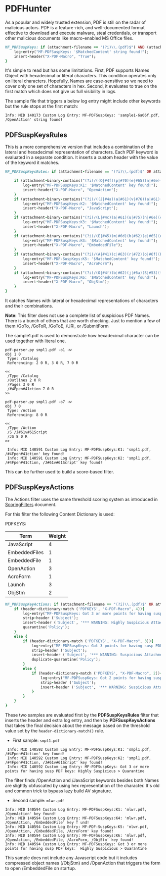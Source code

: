 # PDFHunter 

As a popular and widely trusted extension, PDF is still on the radar of malicious actors. PDF is a feature-rich, and well-documented format effective to download and execute malware, steal credentials, or transport other malicious documents like macro-enabled MS Office files.


```ruby
MF_PDFSuspKeys: if (attachment-filename == "(?i)\\.(pdf)$") AND (attachment-binary-contains("(?i)/(OpenAction|Javascript|Launch|EmbeddedFile|AcroForm)")) {
    log-entry("MF-PDFSuspKeys: '$MatchedContent' string found!");
    insert-header("X-PDF-Macro", "True");
}
```

It's simple to read but has some limitations. First, PDF supports Names Object with hexadecimal or literal characters. This condition operates only on literal characters. Hopefully, Names are case-sensitive so we need to cover only one set of characters in hex. Second, it evaluates to true on the first match which does not give us full visibility in logs.

The sample file that triggers a below log entry might include other keywords but the rule stops at the first match:

```
Info: MID 140173 Custom Log Entry: MF-PDFSuspKeys: 'sample1-6a06f.pdf, /OpenAction' string found!
```


## PDFSuspKeysRules


This is a more comprehensive version that includes a combination of the lateral and hexadecimal representation of characters. Each PDF keyword is evaluated in a separate condition. It inserts a custom header with the value of the keyword it matches. 

```ruby
MF_PDFSuspKeysRules: if (attachment-filename == "(?i)\\.(pdf)$" OR attachment-filetype == "pdf") {

    if (attachment-binary-contains("(?i)/((O|#4f)(p|#70)(e|#65)(n|#6e)(A|#41)(c|#63)(t|#74)(i|#69)(o|#6f)(n|#6e))")) { 
        log-entry("MF-PDFSuspKeys:K1: '$MatchedContent' key found!");
        insert-header("X-PDF-Macro", "OpenAction");
    }
    if (attachment-binary-contains("(?i)/((J|#4a)(a|#61)(v|#76)(a|#61)(s|#73)(c|#63)(r|#72)(i|#69)(p|#70)(t|#74))")) { 
        log-entry("MF-PDFSuspKeys:K2: '$MatchedContent' key found!");
        insert-header("X-PDF-Macro", "JavaScript");
    }
    if (attachment-binary-contains("(?i)/(L|#4c)(a|#61)(u|#75)(n|#6e)(c|#63)(h|#68)")) {         
        log-entry("MF-PDFSuspKeys:K3: '$MatchedContent' key found!");
        insert-header("X-PDF-Macro", "Launch");
    }
    if (attachment-binary-contains("(?i)/(E|#45)(m|#6d)(b|#62)(e|#65)(d|#64)(d|#64)(e|#65)(d|#64)(F|#46)(i|#69)(l|#6c)(e|#65)(s|#73)*")) {
        log-entry("MF-PDFSuspKeys:K4: '$MatchedContent' key found!");
        insert-header("X-PDF-Macro", "EmbeddedFile");
    }
    if (attachment-binary-contains("(?i)/(A|#41)(c|#63)(r|#72)(o|#6f)(F|#46)(o|#6f)(r|#72)(m|#6d)")) {
        log-entry("MF-PDF-SuspKeys:K5: '$MatchedContent' key found!");
        insert-header("X-PDF-Macro", "AcroForm");
    }
    if (attachment-binary-contains("(?i)/(O|#4f)(b|#62)(j|#6a)(S|#53)(t|#74)(m|#6d)")) {
        log-entry("MF-PDFSuspKeys:K6: '$MatchedContent' key found!");
        insert-header("X-PDF-Macro", "ObjStm");
    }
}
```

It catches Names with lateral or hexadecimal representations of characters and their combinations.

__Note__: This filter does not use a complete list of suspicious PDF Names. There is a bunch of others that are worth checking. Just to mention a few of them /GoTo, /GoToR, /GoToE, /URI, or /SubmitForm


The sample1.pdf is used to demonstrate how hexadecimal character can be used together with literal one. 

```
pdf-parser.py smpl1.pdf -o1 -w
obj 1 0
 Type: /Catalog
 Referencing: 2 0 R, 3 0 R, 7 0 R
 
<<
 /Type /Catalog
 /Outlines 2 0 R
 /Pages 3 0 R
 /#4Fpen#41ction 7 0 R
>>
```

```
pdf-parser.py smpl1.pdf -o7 -w
obj 7 0
 Type: /Action
 Referencing: 8 0 R
 
<<
 /Type /Action
 /S /J#61v#61Script
 /JS 8 0 R
>>
```


```log
 Info: MID 140591 Custom Log Entry: MF-PDFSuspKeys:K1: 'smpl1.pdf, /#4Fpen#41ction' key found!
 Info: MID 140591 Custom Log Entry: MF-PDFSuspKeys:K2: 'smpl1.pdf, /#4Fpen#41ction, /J#61v#61Script' key found!
```

This can be further used to build a score-based filter.

## PDFSuspKeysActions


The Actions filter uses the same threshold scoring system as introduced in [ScoringFilters](../ScoringFilters.md) document. 

For this filter the following Content Dictionary is used: 

PDFKEYS:

| Term               | Weight |
| ------------------ | ------ |
| JavaScript         | 4      |
| EmbeddedFiles      | 1      |
| EmbeddedFile       | 1      |
| OpenAction         | 3      |
| AcroForm           | 1      |
| Launch             | 3      |
| ObjStm             | 2      |




```ruby
MF_PDFSuspKeyActions: if (attachment-filename == "(?i)\\.(pdf)$" OR attachment-filetype == "pdf") {
    if (header-dictionary-match ('PDFKEYS', "X-PDF-Macro", 4)){
        log-entry("MF-PDFSuspKeys: Got 3 or more points for having susp PDF keys: Highly Suspicious > Quarantine");
        strip-header ('Subject');
        insert-header ('Subject', '*** WARNING: Highly Suspicious Attachment *** $Subject');
        quarantine('Policy');
    }
    else {
        if (header-dictionary-match ('PDFKEYS', "X-PDF-Macro", 3)){
            log-entry("MF-PDFSuspKeys: Got 3 points for having susp PDF keys: Suspicious > Subject Warning");
            strip-header ('Subject');
            insert-header ('Subject', '*** WARNING: Suspicious Attachment *** $Subject');
            duplicate-quarantine('Policy');          
        }
        else {
            if (header-dictionary-match ('PDFKEYS', "X-PDF-Macro", 2)){
                log-entry("MF-PDFSuspKeys: Got 2 points for having susp PDF keys: Somehow Suspicious > Subject Warning");                          
                strip-header ('Subject');
                insert-header ('Subject', '*** WARNING: Suspicious Attachment *** $Subject');
            }
        }
    }
}
```

These two samples are evaluated first by the __PDFSuspKeysRules__ filter that inserts the header and extra log entry, and then by __PDFSuspKeysActions__ that takes the final decision about the message based on the threshold value set by the `header-dictionary-match()` rule. 


- First sample: `smpl1.pdf`

```log 
 Info: MID 140592 Custom Log Entry: MF-PDFSuspKeys:K1: 'smpl1.pdf, /#4Fpen#41ction' key found!
 Info: MID 140592 Custom Log Entry: MF-PDFSuspKeys:K2: 'smpl1.pdf, /#4Fpen#41ction, /J#61v#61Script' key found!
 Info: MID 140592 Custom Log Entry: MF-PDFSuspKeys: Got 3 or more points for having susp PDF keys: Highly Suspicious > Quarantine
 ```

The filter finds /OpenAction and /JavaScript keywords besides both Names are slightly obfuscated by using hex representation of the character. It's old and common trick to bypass lazy build AV signature. 

- Second sample: `mlwr.pdf`

```log
Info: MID 140594 Custom Log Entry: MF-PDFSuspKeys:K1: 'mlwr.pdf, /OpenAction' key found!
Info: MID 140594 Custom Log Entry: MF-PDFSuspKeys:K4: 'mlwr.pdf, /OpenAction, /EmbeddedFile' key f und!
Info: MID 140594 Custom Log Entry: MF-PDF-SuspKeys:K5: 'mlwr.pdf, /OpenAction, /EmbeddedFile, /AcroForm' key found!
Info: MID 140594 Custom Log Entry: MF-PDFSuspKeys:K6: 'mlwr.pdf, /OpenAction, /EmbeddedFile, /AcroForm, /ObjStm' key found!
Info: MID 140594 Custom Log Entry: MF-PDFSuspKeys: Got 3 or more points for having susp PDF keys:  Highly Suspicious > Quarantine
 ```
 
This sample does not include any Javascript code but it includes compressed object names (/ObjStm) and /OpenAction that triggers the form to open /EmbeddedFile on startup.  
 
